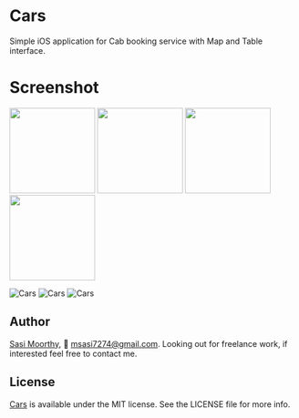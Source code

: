 # Cars
Simple iOS application for Cab booking service with Map and Table interface.

# Screenshot

<img src="https://github.com/Sa74/Cars/blob/master/Cars/Cars/Screens/1.png" width="150">
<img src="https://github.com/Sa74/Cars/blob/master/Cars/Cars/Screens/2.png" width="150">
<img src="https://github.com/Sa74/Cars/blob/master/Cars/Cars/Screens/3.png" width="150">
<img src="https://github.com/Sa74/Cars/blob/master/Cars/Cars/Screens/4.png" width="150">

![Cars](https://github.com/Sa74/Cars/blob/master/Cars/Cars/Screens/demo1.gif) ![Cars](https://github.com/Sa74/Cars/blob/master/Cars/Cars/Screens/demo2.gif) ![Cars](https://github.com/Sa74/Cars/blob/master/Cars/Cars/Screens/demo3.gif)

## Author

[Sasi Moorthy](https://twitter.com/Sasi3726), 📧 msasi7274@gmail.com. Looking out for freelance work, if interested feel free to contact me.

## License

[Cars](https://github.com/Sa74/Cars) is available under the MIT license. See the LICENSE file for more info.

